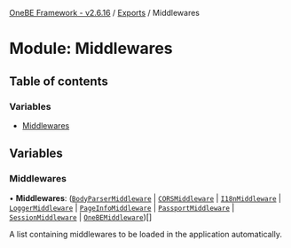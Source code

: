 [OneBE Framework - v2.6.16](../README.md) / [Exports](../modules.md) / Middlewares

# Module: Middlewares

## Table of contents

### Variables

- [Middlewares](Middlewares.md#middlewares)

## Variables

### Middlewares

• **Middlewares**: ([`BodyParserMiddleware`](../classes/Middlewares_BodyParserMiddleware.BodyParserMiddleware.md) \| [`CORSMiddleware`](../classes/Middlewares_CORSMiddleware.CORSMiddleware.md) \| [`I18nMiddleware`](../classes/Middlewares_I18NMiddleware.I18nMiddleware.md) \| [`LoggerMiddleware`](../classes/Middlewares_LoggerMiddleware.LoggerMiddleware.md) \| [`PageInfoMiddleware`](../classes/Middlewares_PageInfoMiddleware.PageInfoMiddleware.md) \| [`PassportMiddleware`](../classes/Middlewares_PassportMiddleware.PassportMiddleware.md) \| [`SessionMiddleware`](../classes/Middlewares_SessionMiddleware.SessionMiddleware.md) \| [`OneBEMiddleware`](../classes/Middlewares_OneBEMiddleware.OneBEMiddleware.md))[]

A list containing middlewares to be loaded in the application automatically.
